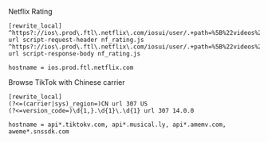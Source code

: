 Netflix Rating

    [rewrite_local]
    ^https?://ios\.prod\.ftl\.netflix\.com/iosui/user/.+path=%5B%22videos%22%2C%\d+%22%2C%22summary%22%5D url script-request-header nf_rating.js
    ^https?://ios\.prod\.ftl\.netflix\.com/iosui/user/.+path=%5B%22videos%22%2C%\d+%22%2C%22summary%22%5D url script-response-body nf_rating.js
    
    hostname = ios.prod.ftl.netflix.com

Browse TikTok with Chinese carrier

    [rewrite_local]
    (?<=(carrier|sys)_region=)CN url 307 US
    (?<=version_code=)\d{1,}.\d{1}\.\d{1} url 307 14.0.0
    
    hostname = api*.tiktokv.com, api*.musical.ly, api*.amemv.com, aweme*.snssdk.com